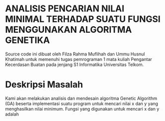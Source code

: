 # ANALISIS PENCARIAN NILAI MINIMAL TERHADAP SUATU FUNGSI MENGGUNAKAN ALGORITMA GENETIKA
Source code ini dibuat oleh Filza Rahma Muflihah dan Ummu Husnul Khatimah untuk memenuhi tugas pemrograman 1 mata kuliah Pengantar Kecerdasan Buatan pada jenjang S1 Informatika Universitas Telkom. 

# Deskripsi Masalah
Kami akan melakukan analisis dan mendesain algoritma Genetic Algorithm (GA) beserta implementasi suatu program untuk mencari nilai x dan y yang menghasilkan nilai minimum. Fungsi yang digunakan untuk mencari x dan y adalah

